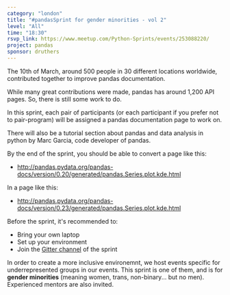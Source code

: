 ```yaml
---
category: "london"
title: "#pandasSprint for gender minorities - vol 2"
level: "All"
time: "18:30"
rsvp_link: https://www.meetup.com/Python-Sprints/events/253088220/
project: pandas
sponsor: druthers
---
```


The 10th of March, around 500 people in 30 different locations worldwide,
contributed together to improve pandas documentation.

While many great contributions were made, pandas has around 1,200 API pages.
So, there is still some work to do.

In this sprint, each pair of participants (or each participant if you prefer
not to pair-program) will be assigned a pandas documentation page to work on.

There will also be a tutorial section about pandas and data analysis in python
by Marc Garcia, code developer of pandas.

By the end of the sprint, you should be able to convert a page like this:
- <http://pandas.pydata.org/pandas-docs/version/0.20/generated/pandas.Series.plot.kde.html>

In a page like this:
- <http://pandas.pydata.org/pandas-docs/version/0.23/generated/pandas.Series.plot.kde.html>

Before the sprint, it's recommended to:

- Bring your own laptop
- Set up your environment
- Join the [Gitter channel](https://gitter.im/py-sprints/pandas-doc-london) of the sprint

In order to create a more inclusive environemnt, we host events specific for underrepresented
groups in our events. This sprint is one of them, and is for **gender minorities** (meaning
women, trans, non-binary... but no men). Experienced mentors are also invited.

